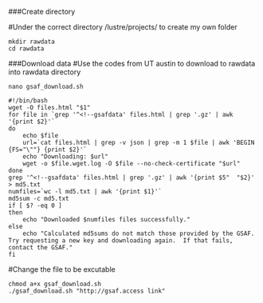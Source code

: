 ###Create directory

#Under the correct directory /lustre/projects/ to create my own folder 
```
mkdir rawdata
cd rawdata
```
###Download data
#Use the codes from UT austin to download to rawdata into rawdata directory

```
nano gsaf_download.sh

#!/bin/bash
wget -O files.html "$1"
for file in `grep '^<!--gsafdata' files.html | grep '.gz' | awk '{print $2}'`
do
    echo $file
    url=`cat files.html | grep -v json | grep -m 1 $file | awk 'BEGIN {FS="\""} {print $2}'`
    echo "Downloading: $url"
    wget -o $file.wget.log -O $file --no-check-certificate "$url"
done
grep '^<!--gsafdata' files.html | grep '.gz' | awk '{print $5"  "$2}' > md5.txt
numfiles=`wc -l md5.txt | awk '{print $1}'`
md5sum -c md5.txt
if [ $? -eq 0 ]
then
    echo "Downloaded $numfiles files successfully."
else
    echo "Calculated md5sums do not match those provided by the GSAF.  Try requesting a new key and downloading again.  If that fails, contact the GSAF."
fi
```
#Change the file to be excutable
~~~
chmod a+x gsaf_download.sh
./gsaf_download.sh "http://gsaf.access link"
~~~

